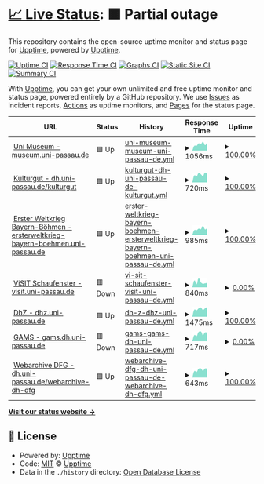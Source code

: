 # [📈 Live Status](https://upptime.github.io/upptime): <!--live status--> **🟧 Partial outage**

This repository contains the open-source uptime monitor and status page for [Upptime](https://upptime.js.org), powered by [Upptime](https://github.com/upptime/upptime).

[![Uptime CI](https://github.com/sepastian/status/workflows/Uptime%20CI/badge.svg)](https://github.com/sepastian/status/actions?query=workflow%3A%22Uptime+CI%22)
[![Response Time CI](https://github.com/sepastian/status/workflows/Response%20Time%20CI/badge.svg)](https://github.com/sepastian/status/actions?query=workflow%3A%22Response+Time+CI%22)
[![Graphs CI](https://github.com/sepastian/status/workflows/Graphs%20CI/badge.svg)](https://github.com/sepastian/status/actions?query=workflow%3A%22Graphs+CI%22)
[![Static Site CI](https://github.com/sepastian/status/workflows/Static%20Site%20CI/badge.svg)](https://github.com/sepastian/status/actions?query=workflow%3A%22Static+Site+CI%22)
[![Summary CI](https://github.com/sepastian/status/workflows/Summary%20CI/badge.svg)](https://github.com/sepastian/status/actions?query=workflow%3A%22Summary+CI%22)

With [Upptime](https://upptime.js.org), you can get your own unlimited and free uptime monitor and status page, powered entirely by a GitHub repository. We use [Issues](https://github.com/upptime/upptime/issues) as incident reports, [Actions](https://github.com/sepastian/status/actions) as uptime monitors, and [Pages](https://upptime.github.io/upptime) for the status page.

<!--start: status pages-->
<!-- This summary is generated by Upptime (https://github.com/upptime/upptime) -->
<!-- Do not edit this manually, your changes will be overwritten -->
<!-- prettier-ignore -->
| URL | Status | History | Response Time | Uptime |
| --- | ------ | ------- | ------------- | ------ |
| <img alt="" src="https://icons.duckduckgo.com/ip3/museum.uni-passau.de.ico" height="13"> [Uni Museum - museum.uni-passau.de](https://museum.uni-passau.de) | 🟩 Up | [uni-museum-museum-uni-passau-de.yml](https://github.com/sepastian/status/commits/HEAD/history/uni-museum-museum-uni-passau-de.yml) | <details><summary><img alt="Response time graph" src="./graphs/uni-museum-museum-uni-passau-de/response-time-week.png" height="20"> 1056ms</summary><br><a href="https://sepastian.github.io/status/history/uni-museum-museum-uni-passau-de"><img alt="Response time 894" src="https://img.shields.io/endpoint?url=https%3A%2F%2Fraw.githubusercontent.com%2Fsepastian%2Fstatus%2FHEAD%2Fapi%2Funi-museum-museum-uni-passau-de%2Fresponse-time.json"></a><br><a href="https://sepastian.github.io/status/history/uni-museum-museum-uni-passau-de"><img alt="24-hour response time 936" src="https://img.shields.io/endpoint?url=https%3A%2F%2Fraw.githubusercontent.com%2Fsepastian%2Fstatus%2FHEAD%2Fapi%2Funi-museum-museum-uni-passau-de%2Fresponse-time-day.json"></a><br><a href="https://sepastian.github.io/status/history/uni-museum-museum-uni-passau-de"><img alt="7-day response time 1056" src="https://img.shields.io/endpoint?url=https%3A%2F%2Fraw.githubusercontent.com%2Fsepastian%2Fstatus%2FHEAD%2Fapi%2Funi-museum-museum-uni-passau-de%2Fresponse-time-week.json"></a><br><a href="https://sepastian.github.io/status/history/uni-museum-museum-uni-passau-de"><img alt="30-day response time 935" src="https://img.shields.io/endpoint?url=https%3A%2F%2Fraw.githubusercontent.com%2Fsepastian%2Fstatus%2FHEAD%2Fapi%2Funi-museum-museum-uni-passau-de%2Fresponse-time-month.json"></a><br><a href="https://sepastian.github.io/status/history/uni-museum-museum-uni-passau-de"><img alt="1-year response time 880" src="https://img.shields.io/endpoint?url=https%3A%2F%2Fraw.githubusercontent.com%2Fsepastian%2Fstatus%2FHEAD%2Fapi%2Funi-museum-museum-uni-passau-de%2Fresponse-time-year.json"></a></details> | <details><summary><a href="https://sepastian.github.io/status/history/uni-museum-museum-uni-passau-de">100.00%</a></summary><a href="https://sepastian.github.io/status/history/uni-museum-museum-uni-passau-de"><img alt="All-time uptime 99.92%" src="https://img.shields.io/endpoint?url=https%3A%2F%2Fraw.githubusercontent.com%2Fsepastian%2Fstatus%2FHEAD%2Fapi%2Funi-museum-museum-uni-passau-de%2Fuptime.json"></a><br><a href="https://sepastian.github.io/status/history/uni-museum-museum-uni-passau-de"><img alt="24-hour uptime 100.00%" src="https://img.shields.io/endpoint?url=https%3A%2F%2Fraw.githubusercontent.com%2Fsepastian%2Fstatus%2FHEAD%2Fapi%2Funi-museum-museum-uni-passau-de%2Fuptime-day.json"></a><br><a href="https://sepastian.github.io/status/history/uni-museum-museum-uni-passau-de"><img alt="7-day uptime 100.00%" src="https://img.shields.io/endpoint?url=https%3A%2F%2Fraw.githubusercontent.com%2Fsepastian%2Fstatus%2FHEAD%2Fapi%2Funi-museum-museum-uni-passau-de%2Fuptime-week.json"></a><br><a href="https://sepastian.github.io/status/history/uni-museum-museum-uni-passau-de"><img alt="30-day uptime 100.00%" src="https://img.shields.io/endpoint?url=https%3A%2F%2Fraw.githubusercontent.com%2Fsepastian%2Fstatus%2FHEAD%2Fapi%2Funi-museum-museum-uni-passau-de%2Fuptime-month.json"></a><br><a href="https://sepastian.github.io/status/history/uni-museum-museum-uni-passau-de"><img alt="1-year uptime 100.00%" src="https://img.shields.io/endpoint?url=https%3A%2F%2Fraw.githubusercontent.com%2Fsepastian%2Fstatus%2FHEAD%2Fapi%2Funi-museum-museum-uni-passau-de%2Fuptime-year.json"></a></details>
| <img alt="" src="https://icons.duckduckgo.com/ip3/dh.uni-passau.de.ico" height="13"> [Kulturgut - dh.uni-passau.de/kulturgut](https://dh.uni-passau.de/kulturgut/) | 🟩 Up | [kulturgut-dh-uni-passau-de-kulturgut.yml](https://github.com/sepastian/status/commits/HEAD/history/kulturgut-dh-uni-passau-de-kulturgut.yml) | <details><summary><img alt="Response time graph" src="./graphs/kulturgut-dh-uni-passau-de-kulturgut/response-time-week.png" height="20"> 720ms</summary><br><a href="https://sepastian.github.io/status/history/kulturgut-dh-uni-passau-de-kulturgut"><img alt="Response time 714" src="https://img.shields.io/endpoint?url=https%3A%2F%2Fraw.githubusercontent.com%2Fsepastian%2Fstatus%2FHEAD%2Fapi%2Fkulturgut-dh-uni-passau-de-kulturgut%2Fresponse-time.json"></a><br><a href="https://sepastian.github.io/status/history/kulturgut-dh-uni-passau-de-kulturgut"><img alt="24-hour response time 668" src="https://img.shields.io/endpoint?url=https%3A%2F%2Fraw.githubusercontent.com%2Fsepastian%2Fstatus%2FHEAD%2Fapi%2Fkulturgut-dh-uni-passau-de-kulturgut%2Fresponse-time-day.json"></a><br><a href="https://sepastian.github.io/status/history/kulturgut-dh-uni-passau-de-kulturgut"><img alt="7-day response time 720" src="https://img.shields.io/endpoint?url=https%3A%2F%2Fraw.githubusercontent.com%2Fsepastian%2Fstatus%2FHEAD%2Fapi%2Fkulturgut-dh-uni-passau-de-kulturgut%2Fresponse-time-week.json"></a><br><a href="https://sepastian.github.io/status/history/kulturgut-dh-uni-passau-de-kulturgut"><img alt="30-day response time 708" src="https://img.shields.io/endpoint?url=https%3A%2F%2Fraw.githubusercontent.com%2Fsepastian%2Fstatus%2FHEAD%2Fapi%2Fkulturgut-dh-uni-passau-de-kulturgut%2Fresponse-time-month.json"></a><br><a href="https://sepastian.github.io/status/history/kulturgut-dh-uni-passau-de-kulturgut"><img alt="1-year response time 704" src="https://img.shields.io/endpoint?url=https%3A%2F%2Fraw.githubusercontent.com%2Fsepastian%2Fstatus%2FHEAD%2Fapi%2Fkulturgut-dh-uni-passau-de-kulturgut%2Fresponse-time-year.json"></a></details> | <details><summary><a href="https://sepastian.github.io/status/history/kulturgut-dh-uni-passau-de-kulturgut">100.00%</a></summary><a href="https://sepastian.github.io/status/history/kulturgut-dh-uni-passau-de-kulturgut"><img alt="All-time uptime 99.30%" src="https://img.shields.io/endpoint?url=https%3A%2F%2Fraw.githubusercontent.com%2Fsepastian%2Fstatus%2FHEAD%2Fapi%2Fkulturgut-dh-uni-passau-de-kulturgut%2Fuptime.json"></a><br><a href="https://sepastian.github.io/status/history/kulturgut-dh-uni-passau-de-kulturgut"><img alt="24-hour uptime 100.00%" src="https://img.shields.io/endpoint?url=https%3A%2F%2Fraw.githubusercontent.com%2Fsepastian%2Fstatus%2FHEAD%2Fapi%2Fkulturgut-dh-uni-passau-de-kulturgut%2Fuptime-day.json"></a><br><a href="https://sepastian.github.io/status/history/kulturgut-dh-uni-passau-de-kulturgut"><img alt="7-day uptime 100.00%" src="https://img.shields.io/endpoint?url=https%3A%2F%2Fraw.githubusercontent.com%2Fsepastian%2Fstatus%2FHEAD%2Fapi%2Fkulturgut-dh-uni-passau-de-kulturgut%2Fuptime-week.json"></a><br><a href="https://sepastian.github.io/status/history/kulturgut-dh-uni-passau-de-kulturgut"><img alt="30-day uptime 100.00%" src="https://img.shields.io/endpoint?url=https%3A%2F%2Fraw.githubusercontent.com%2Fsepastian%2Fstatus%2FHEAD%2Fapi%2Fkulturgut-dh-uni-passau-de-kulturgut%2Fuptime-month.json"></a><br><a href="https://sepastian.github.io/status/history/kulturgut-dh-uni-passau-de-kulturgut"><img alt="1-year uptime 100.00%" src="https://img.shields.io/endpoint?url=https%3A%2F%2Fraw.githubusercontent.com%2Fsepastian%2Fstatus%2FHEAD%2Fapi%2Fkulturgut-dh-uni-passau-de-kulturgut%2Fuptime-year.json"></a></details>
| <img alt="" src="https://icons.duckduckgo.com/ip3/ersterweltkrieg-bayern-boehmen.uni-passau.de.ico" height="13"> [Erster Weltkrieg Bayern-Böhmen - ersterweltkrieg-bayern-boehmen.uni-passau.de](https://ersterweltkrieg-bayern-boehmen.uni-passau.de/) | 🟩 Up | [erster-weltkrieg-bayern-boehmen-ersterweltkrieg-bayern-boehmen-uni-passau-de.yml](https://github.com/sepastian/status/commits/HEAD/history/erster-weltkrieg-bayern-boehmen-ersterweltkrieg-bayern-boehmen-uni-passau-de.yml) | <details><summary><img alt="Response time graph" src="./graphs/erster-weltkrieg-bayern-boehmen-ersterweltkrieg-bayern-boehmen-uni-passau-de/response-time-week.png" height="20"> 985ms</summary><br><a href="https://sepastian.github.io/status/history/erster-weltkrieg-bayern-boehmen-ersterweltkrieg-bayern-boehmen-uni-passau-de"><img alt="Response time 826" src="https://img.shields.io/endpoint?url=https%3A%2F%2Fraw.githubusercontent.com%2Fsepastian%2Fstatus%2FHEAD%2Fapi%2Ferster-weltkrieg-bayern-boehmen-ersterweltkrieg-bayern-boehmen-uni-passau-de%2Fresponse-time.json"></a><br><a href="https://sepastian.github.io/status/history/erster-weltkrieg-bayern-boehmen-ersterweltkrieg-bayern-boehmen-uni-passau-de"><img alt="24-hour response time 939" src="https://img.shields.io/endpoint?url=https%3A%2F%2Fraw.githubusercontent.com%2Fsepastian%2Fstatus%2FHEAD%2Fapi%2Ferster-weltkrieg-bayern-boehmen-ersterweltkrieg-bayern-boehmen-uni-passau-de%2Fresponse-time-day.json"></a><br><a href="https://sepastian.github.io/status/history/erster-weltkrieg-bayern-boehmen-ersterweltkrieg-bayern-boehmen-uni-passau-de"><img alt="7-day response time 985" src="https://img.shields.io/endpoint?url=https%3A%2F%2Fraw.githubusercontent.com%2Fsepastian%2Fstatus%2FHEAD%2Fapi%2Ferster-weltkrieg-bayern-boehmen-ersterweltkrieg-bayern-boehmen-uni-passau-de%2Fresponse-time-week.json"></a><br><a href="https://sepastian.github.io/status/history/erster-weltkrieg-bayern-boehmen-ersterweltkrieg-bayern-boehmen-uni-passau-de"><img alt="30-day response time 878" src="https://img.shields.io/endpoint?url=https%3A%2F%2Fraw.githubusercontent.com%2Fsepastian%2Fstatus%2FHEAD%2Fapi%2Ferster-weltkrieg-bayern-boehmen-ersterweltkrieg-bayern-boehmen-uni-passau-de%2Fresponse-time-month.json"></a><br><a href="https://sepastian.github.io/status/history/erster-weltkrieg-bayern-boehmen-ersterweltkrieg-bayern-boehmen-uni-passau-de"><img alt="1-year response time 828" src="https://img.shields.io/endpoint?url=https%3A%2F%2Fraw.githubusercontent.com%2Fsepastian%2Fstatus%2FHEAD%2Fapi%2Ferster-weltkrieg-bayern-boehmen-ersterweltkrieg-bayern-boehmen-uni-passau-de%2Fresponse-time-year.json"></a></details> | <details><summary><a href="https://sepastian.github.io/status/history/erster-weltkrieg-bayern-boehmen-ersterweltkrieg-bayern-boehmen-uni-passau-de">100.00%</a></summary><a href="https://sepastian.github.io/status/history/erster-weltkrieg-bayern-boehmen-ersterweltkrieg-bayern-boehmen-uni-passau-de"><img alt="All-time uptime 100.00%" src="https://img.shields.io/endpoint?url=https%3A%2F%2Fraw.githubusercontent.com%2Fsepastian%2Fstatus%2FHEAD%2Fapi%2Ferster-weltkrieg-bayern-boehmen-ersterweltkrieg-bayern-boehmen-uni-passau-de%2Fuptime.json"></a><br><a href="https://sepastian.github.io/status/history/erster-weltkrieg-bayern-boehmen-ersterweltkrieg-bayern-boehmen-uni-passau-de"><img alt="24-hour uptime 100.00%" src="https://img.shields.io/endpoint?url=https%3A%2F%2Fraw.githubusercontent.com%2Fsepastian%2Fstatus%2FHEAD%2Fapi%2Ferster-weltkrieg-bayern-boehmen-ersterweltkrieg-bayern-boehmen-uni-passau-de%2Fuptime-day.json"></a><br><a href="https://sepastian.github.io/status/history/erster-weltkrieg-bayern-boehmen-ersterweltkrieg-bayern-boehmen-uni-passau-de"><img alt="7-day uptime 100.00%" src="https://img.shields.io/endpoint?url=https%3A%2F%2Fraw.githubusercontent.com%2Fsepastian%2Fstatus%2FHEAD%2Fapi%2Ferster-weltkrieg-bayern-boehmen-ersterweltkrieg-bayern-boehmen-uni-passau-de%2Fuptime-week.json"></a><br><a href="https://sepastian.github.io/status/history/erster-weltkrieg-bayern-boehmen-ersterweltkrieg-bayern-boehmen-uni-passau-de"><img alt="30-day uptime 100.00%" src="https://img.shields.io/endpoint?url=https%3A%2F%2Fraw.githubusercontent.com%2Fsepastian%2Fstatus%2FHEAD%2Fapi%2Ferster-weltkrieg-bayern-boehmen-ersterweltkrieg-bayern-boehmen-uni-passau-de%2Fuptime-month.json"></a><br><a href="https://sepastian.github.io/status/history/erster-weltkrieg-bayern-boehmen-ersterweltkrieg-bayern-boehmen-uni-passau-de"><img alt="1-year uptime 100.00%" src="https://img.shields.io/endpoint?url=https%3A%2F%2Fraw.githubusercontent.com%2Fsepastian%2Fstatus%2FHEAD%2Fapi%2Ferster-weltkrieg-bayern-boehmen-ersterweltkrieg-bayern-boehmen-uni-passau-de%2Fuptime-year.json"></a></details>
| <img alt="" src="https://icons.duckduckgo.com/ip3/visit.uni-passau.de.ico" height="13"> [ViSIT Schaufenster - visit.uni-passau.de](https://visit.uni-passau.de/) | 🟥 Down | [vi-sit-schaufenster-visit-uni-passau-de.yml](https://github.com/sepastian/status/commits/HEAD/history/vi-sit-schaufenster-visit-uni-passau-de.yml) | <details><summary><img alt="Response time graph" src="./graphs/vi-sit-schaufenster-visit-uni-passau-de/response-time-week.png" height="20"> 840ms</summary><br><a href="https://sepastian.github.io/status/history/vi-sit-schaufenster-visit-uni-passau-de"><img alt="Response time 1052" src="https://img.shields.io/endpoint?url=https%3A%2F%2Fraw.githubusercontent.com%2Fsepastian%2Fstatus%2FHEAD%2Fapi%2Fvi-sit-schaufenster-visit-uni-passau-de%2Fresponse-time.json"></a><br><a href="https://sepastian.github.io/status/history/vi-sit-schaufenster-visit-uni-passau-de"><img alt="24-hour response time 670" src="https://img.shields.io/endpoint?url=https%3A%2F%2Fraw.githubusercontent.com%2Fsepastian%2Fstatus%2FHEAD%2Fapi%2Fvi-sit-schaufenster-visit-uni-passau-de%2Fresponse-time-day.json"></a><br><a href="https://sepastian.github.io/status/history/vi-sit-schaufenster-visit-uni-passau-de"><img alt="7-day response time 840" src="https://img.shields.io/endpoint?url=https%3A%2F%2Fraw.githubusercontent.com%2Fsepastian%2Fstatus%2FHEAD%2Fapi%2Fvi-sit-schaufenster-visit-uni-passau-de%2Fresponse-time-week.json"></a><br><a href="https://sepastian.github.io/status/history/vi-sit-schaufenster-visit-uni-passau-de"><img alt="30-day response time 737" src="https://img.shields.io/endpoint?url=https%3A%2F%2Fraw.githubusercontent.com%2Fsepastian%2Fstatus%2FHEAD%2Fapi%2Fvi-sit-schaufenster-visit-uni-passau-de%2Fresponse-time-month.json"></a><br><a href="https://sepastian.github.io/status/history/vi-sit-schaufenster-visit-uni-passau-de"><img alt="1-year response time 922" src="https://img.shields.io/endpoint?url=https%3A%2F%2Fraw.githubusercontent.com%2Fsepastian%2Fstatus%2FHEAD%2Fapi%2Fvi-sit-schaufenster-visit-uni-passau-de%2Fresponse-time-year.json"></a></details> | <details><summary><a href="https://sepastian.github.io/status/history/vi-sit-schaufenster-visit-uni-passau-de">0.00%</a></summary><a href="https://sepastian.github.io/status/history/vi-sit-schaufenster-visit-uni-passau-de"><img alt="All-time uptime 78.24%" src="https://img.shields.io/endpoint?url=https%3A%2F%2Fraw.githubusercontent.com%2Fsepastian%2Fstatus%2FHEAD%2Fapi%2Fvi-sit-schaufenster-visit-uni-passau-de%2Fuptime.json"></a><br><a href="https://sepastian.github.io/status/history/vi-sit-schaufenster-visit-uni-passau-de"><img alt="24-hour uptime 0.00%" src="https://img.shields.io/endpoint?url=https%3A%2F%2Fraw.githubusercontent.com%2Fsepastian%2Fstatus%2FHEAD%2Fapi%2Fvi-sit-schaufenster-visit-uni-passau-de%2Fuptime-day.json"></a><br><a href="https://sepastian.github.io/status/history/vi-sit-schaufenster-visit-uni-passau-de"><img alt="7-day uptime 0.00%" src="https://img.shields.io/endpoint?url=https%3A%2F%2Fraw.githubusercontent.com%2Fsepastian%2Fstatus%2FHEAD%2Fapi%2Fvi-sit-schaufenster-visit-uni-passau-de%2Fuptime-week.json"></a><br><a href="https://sepastian.github.io/status/history/vi-sit-schaufenster-visit-uni-passau-de"><img alt="30-day uptime 7.96%" src="https://img.shields.io/endpoint?url=https%3A%2F%2Fraw.githubusercontent.com%2Fsepastian%2Fstatus%2FHEAD%2Fapi%2Fvi-sit-schaufenster-visit-uni-passau-de%2Fuptime-month.json"></a><br><a href="https://sepastian.github.io/status/history/vi-sit-schaufenster-visit-uni-passau-de"><img alt="1-year uptime 37.82%" src="https://img.shields.io/endpoint?url=https%3A%2F%2Fraw.githubusercontent.com%2Fsepastian%2Fstatus%2FHEAD%2Fapi%2Fvi-sit-schaufenster-visit-uni-passau-de%2Fuptime-year.json"></a></details>
| <img alt="" src="https://icons.duckduckgo.com/ip3/dhz.uni-passau.de.ico" height="13"> [DhZ - dhz.uni-passau.de](https://dhz.uni-passau.de/) | 🟩 Up | [dh-z-dhz-uni-passau-de.yml](https://github.com/sepastian/status/commits/HEAD/history/dh-z-dhz-uni-passau-de.yml) | <details><summary><img alt="Response time graph" src="./graphs/dh-z-dhz-uni-passau-de/response-time-week.png" height="20"> 1475ms</summary><br><a href="https://sepastian.github.io/status/history/dh-z-dhz-uni-passau-de"><img alt="Response time 1319" src="https://img.shields.io/endpoint?url=https%3A%2F%2Fraw.githubusercontent.com%2Fsepastian%2Fstatus%2FHEAD%2Fapi%2Fdh-z-dhz-uni-passau-de%2Fresponse-time.json"></a><br><a href="https://sepastian.github.io/status/history/dh-z-dhz-uni-passau-de"><img alt="24-hour response time 1480" src="https://img.shields.io/endpoint?url=https%3A%2F%2Fraw.githubusercontent.com%2Fsepastian%2Fstatus%2FHEAD%2Fapi%2Fdh-z-dhz-uni-passau-de%2Fresponse-time-day.json"></a><br><a href="https://sepastian.github.io/status/history/dh-z-dhz-uni-passau-de"><img alt="7-day response time 1475" src="https://img.shields.io/endpoint?url=https%3A%2F%2Fraw.githubusercontent.com%2Fsepastian%2Fstatus%2FHEAD%2Fapi%2Fdh-z-dhz-uni-passau-de%2Fresponse-time-week.json"></a><br><a href="https://sepastian.github.io/status/history/dh-z-dhz-uni-passau-de"><img alt="30-day response time 1376" src="https://img.shields.io/endpoint?url=https%3A%2F%2Fraw.githubusercontent.com%2Fsepastian%2Fstatus%2FHEAD%2Fapi%2Fdh-z-dhz-uni-passau-de%2Fresponse-time-month.json"></a><br><a href="https://sepastian.github.io/status/history/dh-z-dhz-uni-passau-de"><img alt="1-year response time 1318" src="https://img.shields.io/endpoint?url=https%3A%2F%2Fraw.githubusercontent.com%2Fsepastian%2Fstatus%2FHEAD%2Fapi%2Fdh-z-dhz-uni-passau-de%2Fresponse-time-year.json"></a></details> | <details><summary><a href="https://sepastian.github.io/status/history/dh-z-dhz-uni-passau-de">100.00%</a></summary><a href="https://sepastian.github.io/status/history/dh-z-dhz-uni-passau-de"><img alt="All-time uptime 99.78%" src="https://img.shields.io/endpoint?url=https%3A%2F%2Fraw.githubusercontent.com%2Fsepastian%2Fstatus%2FHEAD%2Fapi%2Fdh-z-dhz-uni-passau-de%2Fuptime.json"></a><br><a href="https://sepastian.github.io/status/history/dh-z-dhz-uni-passau-de"><img alt="24-hour uptime 100.00%" src="https://img.shields.io/endpoint?url=https%3A%2F%2Fraw.githubusercontent.com%2Fsepastian%2Fstatus%2FHEAD%2Fapi%2Fdh-z-dhz-uni-passau-de%2Fuptime-day.json"></a><br><a href="https://sepastian.github.io/status/history/dh-z-dhz-uni-passau-de"><img alt="7-day uptime 100.00%" src="https://img.shields.io/endpoint?url=https%3A%2F%2Fraw.githubusercontent.com%2Fsepastian%2Fstatus%2FHEAD%2Fapi%2Fdh-z-dhz-uni-passau-de%2Fuptime-week.json"></a><br><a href="https://sepastian.github.io/status/history/dh-z-dhz-uni-passau-de"><img alt="30-day uptime 100.00%" src="https://img.shields.io/endpoint?url=https%3A%2F%2Fraw.githubusercontent.com%2Fsepastian%2Fstatus%2FHEAD%2Fapi%2Fdh-z-dhz-uni-passau-de%2Fuptime-month.json"></a><br><a href="https://sepastian.github.io/status/history/dh-z-dhz-uni-passau-de"><img alt="1-year uptime 100.00%" src="https://img.shields.io/endpoint?url=https%3A%2F%2Fraw.githubusercontent.com%2Fsepastian%2Fstatus%2FHEAD%2Fapi%2Fdh-z-dhz-uni-passau-de%2Fuptime-year.json"></a></details>
| <img alt="" src="https://icons.duckduckgo.com/ip3/gams.dh.uni-passau.de.ico" height="13"> [GAMS - gams.dh.uni-passau.de](https://gams.dh.uni-passau.de/) | 🟥 Down | [gams-gams-dh-uni-passau-de.yml](https://github.com/sepastian/status/commits/HEAD/history/gams-gams-dh-uni-passau-de.yml) | <details><summary><img alt="Response time graph" src="./graphs/gams-gams-dh-uni-passau-de/response-time-week.png" height="20"> 717ms</summary><br><a href="https://sepastian.github.io/status/history/gams-gams-dh-uni-passau-de"><img alt="Response time 652" src="https://img.shields.io/endpoint?url=https%3A%2F%2Fraw.githubusercontent.com%2Fsepastian%2Fstatus%2FHEAD%2Fapi%2Fgams-gams-dh-uni-passau-de%2Fresponse-time.json"></a><br><a href="https://sepastian.github.io/status/history/gams-gams-dh-uni-passau-de"><img alt="24-hour response time 685" src="https://img.shields.io/endpoint?url=https%3A%2F%2Fraw.githubusercontent.com%2Fsepastian%2Fstatus%2FHEAD%2Fapi%2Fgams-gams-dh-uni-passau-de%2Fresponse-time-day.json"></a><br><a href="https://sepastian.github.io/status/history/gams-gams-dh-uni-passau-de"><img alt="7-day response time 717" src="https://img.shields.io/endpoint?url=https%3A%2F%2Fraw.githubusercontent.com%2Fsepastian%2Fstatus%2FHEAD%2Fapi%2Fgams-gams-dh-uni-passau-de%2Fresponse-time-week.json"></a><br><a href="https://sepastian.github.io/status/history/gams-gams-dh-uni-passau-de"><img alt="30-day response time 643" src="https://img.shields.io/endpoint?url=https%3A%2F%2Fraw.githubusercontent.com%2Fsepastian%2Fstatus%2FHEAD%2Fapi%2Fgams-gams-dh-uni-passau-de%2Fresponse-time-month.json"></a><br><a href="https://sepastian.github.io/status/history/gams-gams-dh-uni-passau-de"><img alt="1-year response time 653" src="https://img.shields.io/endpoint?url=https%3A%2F%2Fraw.githubusercontent.com%2Fsepastian%2Fstatus%2FHEAD%2Fapi%2Fgams-gams-dh-uni-passau-de%2Fresponse-time-year.json"></a></details> | <details><summary><a href="https://sepastian.github.io/status/history/gams-gams-dh-uni-passau-de">0.00%</a></summary><a href="https://sepastian.github.io/status/history/gams-gams-dh-uni-passau-de"><img alt="All-time uptime 50.42%" src="https://img.shields.io/endpoint?url=https%3A%2F%2Fraw.githubusercontent.com%2Fsepastian%2Fstatus%2FHEAD%2Fapi%2Fgams-gams-dh-uni-passau-de%2Fuptime.json"></a><br><a href="https://sepastian.github.io/status/history/gams-gams-dh-uni-passau-de"><img alt="24-hour uptime 0.00%" src="https://img.shields.io/endpoint?url=https%3A%2F%2Fraw.githubusercontent.com%2Fsepastian%2Fstatus%2FHEAD%2Fapi%2Fgams-gams-dh-uni-passau-de%2Fuptime-day.json"></a><br><a href="https://sepastian.github.io/status/history/gams-gams-dh-uni-passau-de"><img alt="7-day uptime 0.00%" src="https://img.shields.io/endpoint?url=https%3A%2F%2Fraw.githubusercontent.com%2Fsepastian%2Fstatus%2FHEAD%2Fapi%2Fgams-gams-dh-uni-passau-de%2Fuptime-week.json"></a><br><a href="https://sepastian.github.io/status/history/gams-gams-dh-uni-passau-de"><img alt="30-day uptime 7.96%" src="https://img.shields.io/endpoint?url=https%3A%2F%2Fraw.githubusercontent.com%2Fsepastian%2Fstatus%2FHEAD%2Fapi%2Fgams-gams-dh-uni-passau-de%2Fuptime-month.json"></a><br><a href="https://sepastian.github.io/status/history/gams-gams-dh-uni-passau-de"><img alt="1-year uptime 0.00%" src="https://img.shields.io/endpoint?url=https%3A%2F%2Fraw.githubusercontent.com%2Fsepastian%2Fstatus%2FHEAD%2Fapi%2Fgams-gams-dh-uni-passau-de%2Fuptime-year.json"></a></details>
| <img alt="" src="https://icons.duckduckgo.com/ip3/dh.uni-passau.de.ico" height="13"> [Webarchive DFG - dh.uni-passau.de/webarchive-dh-dfg](https://dh.uni-passau.de/webarchive-dh-dfg/) | 🟩 Up | [webarchive-dfg-dh-uni-passau-de-webarchive-dh-dfg.yml](https://github.com/sepastian/status/commits/HEAD/history/webarchive-dfg-dh-uni-passau-de-webarchive-dh-dfg.yml) | <details><summary><img alt="Response time graph" src="./graphs/webarchive-dfg-dh-uni-passau-de-webarchive-dh-dfg/response-time-week.png" height="20"> 643ms</summary><br><a href="https://sepastian.github.io/status/history/webarchive-dfg-dh-uni-passau-de-webarchive-dh-dfg"><img alt="Response time 535" src="https://img.shields.io/endpoint?url=https%3A%2F%2Fraw.githubusercontent.com%2Fsepastian%2Fstatus%2FHEAD%2Fapi%2Fwebarchive-dfg-dh-uni-passau-de-webarchive-dh-dfg%2Fresponse-time.json"></a><br><a href="https://sepastian.github.io/status/history/webarchive-dfg-dh-uni-passau-de-webarchive-dh-dfg"><img alt="24-hour response time 630" src="https://img.shields.io/endpoint?url=https%3A%2F%2Fraw.githubusercontent.com%2Fsepastian%2Fstatus%2FHEAD%2Fapi%2Fwebarchive-dfg-dh-uni-passau-de-webarchive-dh-dfg%2Fresponse-time-day.json"></a><br><a href="https://sepastian.github.io/status/history/webarchive-dfg-dh-uni-passau-de-webarchive-dh-dfg"><img alt="7-day response time 643" src="https://img.shields.io/endpoint?url=https%3A%2F%2Fraw.githubusercontent.com%2Fsepastian%2Fstatus%2FHEAD%2Fapi%2Fwebarchive-dfg-dh-uni-passau-de-webarchive-dh-dfg%2Fresponse-time-week.json"></a><br><a href="https://sepastian.github.io/status/history/webarchive-dfg-dh-uni-passau-de-webarchive-dh-dfg"><img alt="30-day response time 576" src="https://img.shields.io/endpoint?url=https%3A%2F%2Fraw.githubusercontent.com%2Fsepastian%2Fstatus%2FHEAD%2Fapi%2Fwebarchive-dfg-dh-uni-passau-de-webarchive-dh-dfg%2Fresponse-time-month.json"></a><br><a href="https://sepastian.github.io/status/history/webarchive-dfg-dh-uni-passau-de-webarchive-dh-dfg"><img alt="1-year response time 532" src="https://img.shields.io/endpoint?url=https%3A%2F%2Fraw.githubusercontent.com%2Fsepastian%2Fstatus%2FHEAD%2Fapi%2Fwebarchive-dfg-dh-uni-passau-de-webarchive-dh-dfg%2Fresponse-time-year.json"></a></details> | <details><summary><a href="https://sepastian.github.io/status/history/webarchive-dfg-dh-uni-passau-de-webarchive-dh-dfg">100.00%</a></summary><a href="https://sepastian.github.io/status/history/webarchive-dfg-dh-uni-passau-de-webarchive-dh-dfg"><img alt="All-time uptime 96.85%" src="https://img.shields.io/endpoint?url=https%3A%2F%2Fraw.githubusercontent.com%2Fsepastian%2Fstatus%2FHEAD%2Fapi%2Fwebarchive-dfg-dh-uni-passau-de-webarchive-dh-dfg%2Fuptime.json"></a><br><a href="https://sepastian.github.io/status/history/webarchive-dfg-dh-uni-passau-de-webarchive-dh-dfg"><img alt="24-hour uptime 100.00%" src="https://img.shields.io/endpoint?url=https%3A%2F%2Fraw.githubusercontent.com%2Fsepastian%2Fstatus%2FHEAD%2Fapi%2Fwebarchive-dfg-dh-uni-passau-de-webarchive-dh-dfg%2Fuptime-day.json"></a><br><a href="https://sepastian.github.io/status/history/webarchive-dfg-dh-uni-passau-de-webarchive-dh-dfg"><img alt="7-day uptime 100.00%" src="https://img.shields.io/endpoint?url=https%3A%2F%2Fraw.githubusercontent.com%2Fsepastian%2Fstatus%2FHEAD%2Fapi%2Fwebarchive-dfg-dh-uni-passau-de-webarchive-dh-dfg%2Fuptime-week.json"></a><br><a href="https://sepastian.github.io/status/history/webarchive-dfg-dh-uni-passau-de-webarchive-dh-dfg"><img alt="30-day uptime 100.00%" src="https://img.shields.io/endpoint?url=https%3A%2F%2Fraw.githubusercontent.com%2Fsepastian%2Fstatus%2FHEAD%2Fapi%2Fwebarchive-dfg-dh-uni-passau-de-webarchive-dh-dfg%2Fuptime-month.json"></a><br><a href="https://sepastian.github.io/status/history/webarchive-dfg-dh-uni-passau-de-webarchive-dh-dfg"><img alt="1-year uptime 100.00%" src="https://img.shields.io/endpoint?url=https%3A%2F%2Fraw.githubusercontent.com%2Fsepastian%2Fstatus%2FHEAD%2Fapi%2Fwebarchive-dfg-dh-uni-passau-de-webarchive-dh-dfg%2Fuptime-year.json"></a></details>

<!--end: status pages-->

[**Visit our status website →**](https://upptime.github.io/upptime)

## 📄 License

- Powered by: [Upptime](https://github.com/upptime/upptime)
- Code: [MIT](./LICENSE) © [Upptime](https://upptime.js.org)
- Data in the `./history` directory: [Open Database License](https://opendatacommons.org/licenses/odbl/1-0/)
